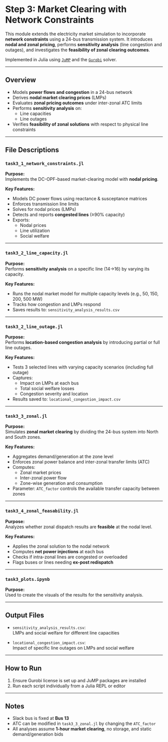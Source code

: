 # Step 3: Market Clearing with Network Constraints

This module extends the electricity market simulation to incorporate **network constraints** using a 24-bus transmission system. It introduces **nodal and zonal pricing**, performs **sensitivity analysis** (line congestion and outages), and investigates the **feasibility of zonal clearing outcomes**.

Implemented in Julia using [`JuMP`](https://jump.dev) and the [`Gurobi`](https://www.gurobi.com/) solver.

---

## Overview

- Models **power flows and congestion** in a 24-bus network  
- Derives **nodal market clearing prices** (LMPs)  
- Evaluates **zonal pricing outcomes** under inter-zonal ATC limits  
- Performs **sensitivity analysis** on:
  - Line capacities
  - Line outages  
- Verifies **feasibility of zonal solutions** with respect to physical line constraints  

---

## File Descriptions

### `task3_1_network_constraints.jl`

**Purpose:**  
Implements the DC-OPF-based market-clearing model with **nodal pricing**.

**Key Features:**
- Models DC power flows using reactance & susceptance matrices
- Enforces transmission line limits
- Solves for nodal prices (LMPs)
- Detects and reports **congested lines** (≥90% capacity)
- Exports:
  - Nodal prices
  - Line utilization
  - Social welfare

---

### `task3_2_line_capacity.jl`

**Purpose:**  
Performs **sensitivity analysis** on a specific line (14→16) by varying its capacity.

**Key Features:**
- Runs the nodal market model for multiple capacity levels (e.g., 50, 150, 200, 500 MW)
- Tracks how congestion and LMPs respond
- Saves results to: `sensitivity_analysis_results.csv`

---

### `task3_2_line_outage.jl`

**Purpose:**  
Performs **location-based congestion analysis** by introducing partial or full line outages.

**Key Features:**
- Tests 3 selected lines with varying capacity scenarios (including full outage)
- Captures:
  - Impact on LMPs at each bus
  - Total social welfare losses
  - Congestion severity and location
- Results saved to: `locational_congestion_impact.csv`

---

### `task3_3_zonal.jl`

**Purpose:**  
Simulates **zonal market clearing** by dividing the 24-bus system into North and South zones.

**Key Features:**
- Aggregates demand/generation at the zone level
- Enforces zonal power balance and inter-zonal transfer limits (ATC)
- Computes:
  - Zonal market prices
  - Inter-zonal power flow
  - Zone-wise generation and consumption
- Parameter: `ATC_factor` controls the available transfer capacity between zones

---

### `task3_4_zonal_feasability.jl`

**Purpose:**  
Analyzes whether zonal dispatch results are **feasible** at the nodal level.

**Key Features:**
- Applies the zonal solution to the nodal network
- Computes **net power injections** at each bus
- Checks if intra-zonal lines are congested or overloaded
- Flags buses or lines needing **ex-post redispatch**

---

### `task3_plots.ipynb`

**Purpose:**  
Used to create the visuals of the results for the sensitivity analysis. 

---

## Output Files

- `sensitivity_analysis_results.csv`:  
  LMPs and social welfare for different line capacities

- `locational_congestion_impact.csv`:  
  Impact of specific line outages on LMPs and social welfare

---

## How to Run

1. Ensure Gurobi license is set up and JuMP packages are installed  
2. Run each script individually from a Julia REPL or editor  

---

## Notes

- Slack bus is fixed at **Bus 13**  
- ATC can be modified in `task3_3_zonal.jl` by changing the `ATC_factor`  
- All analyses assume **1-hour market clearing**, no storage, and static demand/generation bids
